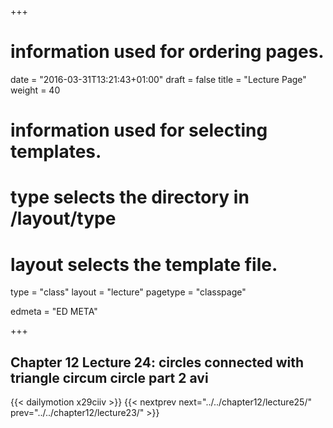+++
# information used for ordering pages.
date = "2016-03-31T13:21:43+01:00"
draft = false
title = "Lecture Page"
weight = 40

# information used for selecting templates.
# type selects the directory in /layout/type
# layout selects the template file.

type   = "class"
layout = "lecture"
pagetype = "classpage"





edmeta = "ED META"

+++
## Chapter 12 Lecture 24: circles connected with triangle circum circle part 2 avi
{{< dailymotion x29ciiv >}}
{{< nextprev next="../../chapter12/lecture25/"     prev="../../chapter12/lecture23/"  >}}

